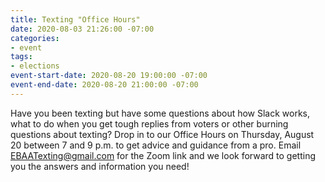 ```yaml
---
title: Texting "Office Hours"
date: 2020-08-03 21:26:00 -07:00
categories:
- event
tags:
- elections
event-start-date: 2020-08-20 19:00:00 -07:00
event-end-date: 2020-08-20 21:00:00 -07:00
---
```


Have you been texting but have some questions about how Slack works, what to do when you get tough replies from voters or other burning questions about texting? Drop in to our Office Hours on Thursday, August 20 between 7 and 9 p.m. to get advice and guidance from a pro. Email [EBAATexting@gmail.com](mailto:ebaatexting@gmail.com) for the Zoom link and we look forward to getting you the answers and information you need!
